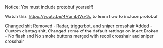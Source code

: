 
Notice: You must include protobuf yourself!

Watch this; https://youtu.be/4VumbtVsv3c to learn how to include protobuf

Changed shit
Removed - Radar, triggerbot, and sniper crosshair
Added - Custom clantag shit, Changed some of the default settings on inject
Broken - No flash and No smoke buttons merged with recoil crosshair and sniper crosshair
